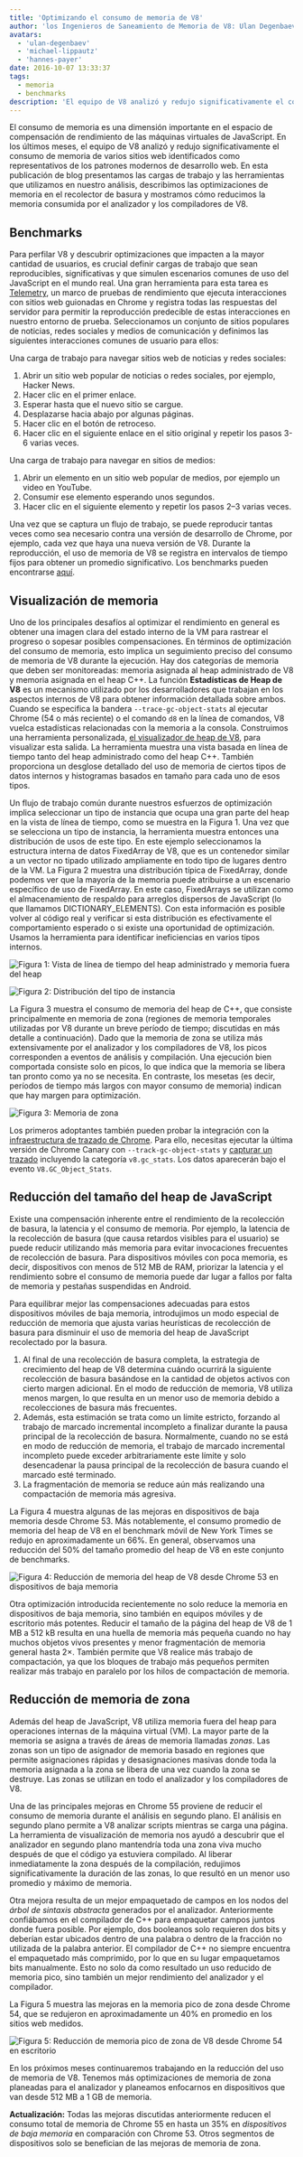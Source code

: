 ```yaml
---
title: 'Optimizando el consumo de memoria de V8'
author: 'los Ingenieros de Saneamiento de Memoria de V8: Ulan Degenbaev, Michael Lippautz, Hannes Payer y Toon Verwaest'
avatars:
  - 'ulan-degenbaev'
  - 'michael-lippautz'
  - 'hannes-payer'
date: 2016-10-07 13:33:37
tags:
  - memoria
  - benchmarks
description: 'El equipo de V8 analizó y redujo significativamente el consumo de memoria de varios sitios web que fueron identificados como representativos de los patrones modernos de desarrollo web.'
---
```

El consumo de memoria es una dimensión importante en el espacio de compensación de rendimiento de las máquinas virtuales de JavaScript. En los últimos meses, el equipo de V8 analizó y redujo significativamente el consumo de memoria de varios sitios web identificados como representativos de los patrones modernos de desarrollo web. En esta publicación de blog presentamos las cargas de trabajo y las herramientas que utilizamos en nuestro análisis, describimos las optimizaciones de memoria en el recolector de basura y mostramos cómo reducimos la memoria consumida por el analizador y los compiladores de V8.

<!--truncate-->
## Benchmarks

Para perfilar V8 y descubrir optimizaciones que impacten a la mayor cantidad de usuarios, es crucial definir cargas de trabajo que sean reproducibles, significativas y que simulen escenarios comunes de uso del JavaScript en el mundo real. Una gran herramienta para esta tarea es [Telemetry](https://catapult.gsrc.io/telemetry), un marco de pruebas de rendimiento que ejecuta interacciones con sitios web guionadas en Chrome y registra todas las respuestas del servidor para permitir la reproducción predecible de estas interacciones en nuestro entorno de prueba. Seleccionamos un conjunto de sitios populares de noticias, redes sociales y medios de comunicación y definimos las siguientes interacciones comunes de usuario para ellos:

Una carga de trabajo para navegar sitios web de noticias y redes sociales:

1. Abrir un sitio web popular de noticias o redes sociales, por ejemplo, Hacker News.
1. Hacer clic en el primer enlace.
1. Esperar hasta que el nuevo sitio se cargue.
1. Desplazarse hacia abajo por algunas páginas.
1. Hacer clic en el botón de retroceso.
1. Hacer clic en el siguiente enlace en el sitio original y repetir los pasos 3-6 varias veces.

Una carga de trabajo para navegar en sitios de medios:

1. Abrir un elemento en un sitio web popular de medios, por ejemplo un video en YouTube.
1. Consumir ese elemento esperando unos segundos.
1. Hacer clic en el siguiente elemento y repetir los pasos 2–3 varias veces.

Una vez que se captura un flujo de trabajo, se puede reproducir tantas veces como sea necesario contra una versión de desarrollo de Chrome, por ejemplo, cada vez que haya una nueva versión de V8. Durante la reproducción, el uso de memoria de V8 se registra en intervalos de tiempo fijos para obtener un promedio significativo. Los benchmarks pueden encontrarse [aquí](https://cs.chromium.org/chromium/src/tools/perf/page_sets/system_health/browsing_stories.py?q=browsing+news&sq=package:chromium&dr=CS&l=11).

## Visualización de memoria

Uno de los principales desafíos al optimizar el rendimiento en general es obtener una imagen clara del estado interno de la VM para rastrear el progreso o sopesar posibles compensaciones. En términos de optimización del consumo de memoria, esto implica un seguimiento preciso del consumo de memoria de V8 durante la ejecución. Hay dos categorías de memoria que deben ser monitoreadas: memoria asignada al heap administrado de V8 y memoria asignada en el heap C++. La función **Estadísticas de Heap de V8** es un mecanismo utilizado por los desarrolladores que trabajan en los aspectos internos de V8 para obtener información detallada sobre ambos. Cuando se especifica la bandera `--trace-gc-object-stats` al ejecutar Chrome (54 o más reciente) o el comando `d8` en la línea de comandos, V8 vuelca estadísticas relacionadas con la memoria a la consola. Construimos una herramienta personalizada, [el visualizador de heap de V8](https://mlippautz.github.io/v8-heap-stats/), para visualizar esta salida. La herramienta muestra una vista basada en línea de tiempo tanto del heap administrado como del heap C++. También proporciona un desglose detallado del uso de memoria de ciertos tipos de datos internos y histogramas basados en tamaño para cada uno de esos tipos.

Un flujo de trabajo común durante nuestros esfuerzos de optimización implica seleccionar un tipo de instancia que ocupa una gran parte del heap en la vista de línea de tiempo, como se muestra en la Figura 1. Una vez que se selecciona un tipo de instancia, la herramienta muestra entonces una distribución de usos de este tipo. En este ejemplo seleccionamos la estructura interna de datos FixedArray de V8, que es un contenedor similar a un vector no tipado utilizado ampliamente en todo tipo de lugares dentro de la VM. La Figura 2 muestra una distribución típica de FixedArray, donde podemos ver que la mayoría de la memoria puede atribuirse a un escenario específico de uso de FixedArray. En este caso, FixedArrays se utilizan como el almacenamiento de respaldo para arreglos dispersos de JavaScript (lo que llamamos DICTIONARY\_ELEMENTS). Con esta información es posible volver al código real y verificar si esta distribución es efectivamente el comportamiento esperado o si existe una oportunidad de optimización. Usamos la herramienta para identificar ineficiencias en varios tipos internos.

![Figura 1: Vista de línea de tiempo del heap administrado y memoria fuera del heap](/_img/optimizing-v8-memory/timeline-view.png)

![Figura 2: Distribución del tipo de instancia](/_img/optimizing-v8-memory/distribution.png)

La Figura 3 muestra el consumo de memoria del heap de C++, que consiste principalmente en memoria de zona (regiones de memoria temporales utilizadas por V8 durante un breve período de tiempo; discutidas en más detalle a continuación). Dado que la memoria de zona se utiliza más extensivamente por el analizador y los compiladores de V8, los picos corresponden a eventos de análisis y compilación. Una ejecución bien comportada consiste solo en picos, lo que indica que la memoria se libera tan pronto como ya no se necesita. En contraste, los mesetas (es decir, períodos de tiempo más largos con mayor consumo de memoria) indican que hay margen para optimización.

![Figura 3: Memoria de zona](/_img/optimizing-v8-memory/zone-memory.png)

Los primeros adoptantes también pueden probar la integración con la [infraestructura de trazado de Chrome](https://www.chromium.org/developers/how-tos/trace-event-profiling-tool). Para ello, necesitas ejecutar la última versión de Chrome Canary con `--track-gc-object-stats` y [capturar un trazado](https://www.chromium.org/developers/how-tos/trace-event-profiling-tool/recording-tracing-runs#TOC-Capture-a-trace-on-Chrome-desktop) incluyendo la categoría `v8.gc_stats`. Los datos aparecerán bajo el evento `V8.GC_Object_Stats`.

## Reducción del tamaño del heap de JavaScript

Existe una compensación inherente entre el rendimiento de la recolección de basura, la latencia y el consumo de memoria. Por ejemplo, la latencia de la recolección de basura (que causa retardos visibles para el usuario) se puede reducir utilizando más memoria para evitar invocaciones frecuentes de recolección de basura. Para dispositivos móviles con poca memoria, es decir, dispositivos con menos de 512 MB de RAM, priorizar la latencia y el rendimiento sobre el consumo de memoria puede dar lugar a fallos por falta de memoria y pestañas suspendidas en Android.

Para equilibrar mejor las compensaciones adecuadas para estos dispositivos móviles de baja memoria, introdujimos un modo especial de reducción de memoria que ajusta varias heurísticas de recolección de basura para disminuir el uso de memoria del heap de JavaScript recolectado por la basura.

1. Al final de una recolección de basura completa, la estrategia de crecimiento del heap de V8 determina cuándo ocurrirá la siguiente recolección de basura basándose en la cantidad de objetos activos con cierto margen adicional. En el modo de reducción de memoria, V8 utiliza menos margen, lo que resulta en un menor uso de memoria debido a recolecciones de basura más frecuentes.
1. Además, esta estimación se trata como un límite estricto, forzando al trabajo de marcado incremental incompleto a finalizar durante la pausa principal de la recolección de basura. Normalmente, cuando no se está en modo de reducción de memoria, el trabajo de marcado incremental incompleto puede exceder arbitrariamente este límite y solo desencadenar la pausa principal de la recolección de basura cuando el marcado esté terminado.
1. La fragmentación de memoria se reduce aún más realizando una compactación de memoria más agresiva.

La Figura 4 muestra algunas de las mejoras en dispositivos de baja memoria desde Chrome 53. Más notablemente, el consumo promedio de memoria del heap de V8 en el benchmark móvil de New York Times se redujo en aproximadamente un 66%. En general, observamos una reducción del 50% del tamaño promedio del heap de V8 en este conjunto de benchmarks.

![Figura 4: Reducción de memoria del heap de V8 desde Chrome 53 en dispositivos de baja memoria](/_img/optimizing-v8-memory/heap-memory-reduction.png)

Otra optimización introducida recientemente no solo reduce la memoria en dispositivos de baja memoria, sino también en equipos móviles y de escritorio más potentes. Reducir el tamaño de la página del heap de V8 de 1 MB a 512 kB resulta en una huella de memoria más pequeña cuando no hay muchos objetos vivos presentes y menor fragmentación de memoria general hasta 2×. También permite que V8 realice más trabajo de compactación, ya que los bloques de trabajo más pequeños permiten realizar más trabajo en paralelo por los hilos de compactación de memoria.

## Reducción de memoria de zona

Además del heap de JavaScript, V8 utiliza memoria fuera del heap para operaciones internas de la máquina virtual (VM). La mayor parte de la memoria se asigna a través de áreas de memoria llamadas _zonas_. Las zonas son un tipo de asignador de memoria basado en regiones que permite asignaciones rápidas y desasignaciones masivas donde toda la memoria asignada a la zona se libera de una vez cuando la zona se destruye. Las zonas se utilizan en todo el analizador y los compiladores de V8.

Una de las principales mejoras en Chrome 55 proviene de reducir el consumo de memoria durante el análisis en segundo plano. El análisis en segundo plano permite a V8 analizar scripts mientras se carga una página. La herramienta de visualización de memoria nos ayudó a descubrir que el analizador en segundo plano mantendría toda una zona viva mucho después de que el código ya estuviera compilado. Al liberar inmediatamente la zona después de la compilación, redujimos significativamente la duración de las zonas, lo que resultó en un menor uso promedio y máximo de memoria.

Otra mejora resulta de un mejor empaquetado de campos en los nodos del _árbol de sintaxis abstracta_ generados por el analizador. Anteriormente confiábamos en el compilador de C++ para empaquetar campos juntos donde fuera posible. Por ejemplo, dos booleanos solo requieren dos bits y deberían estar ubicados dentro de una palabra o dentro de la fracción no utilizada de la palabra anterior. El compilador de C++ no siempre encuentra el empaquetado más comprimido, por lo que en su lugar empaquetamos bits manualmente. Esto no solo da como resultado un uso reducido de memoria pico, sino también un mejor rendimiento del analizador y el compilador.

La Figura 5 muestra las mejoras en la memoria pico de zona desde Chrome 54, que se redujeron en aproximadamente un 40% en promedio en los sitios web medidos.

![Figura 5: Reducción de memoria pico de zona de V8 desde Chrome 54 en escritorio](/_img/optimizing-v8-memory/peak-zone-memory-reduction.png)

En los próximos meses continuaremos trabajando en la reducción del uso de memoria de V8. Tenemos más optimizaciones de memoria de zona planeadas para el analizador y planeamos enfocarnos en dispositivos que van desde 512 MB a 1 GB de memoria.

**Actualización:** Todas las mejoras discutidas anteriormente reducen el consumo total de memoria de Chrome 55 en hasta un 35% en _dispositivos de baja memoria_ en comparación con Chrome 53. Otros segmentos de dispositivos solo se benefician de las mejoras de memoria de zona.
